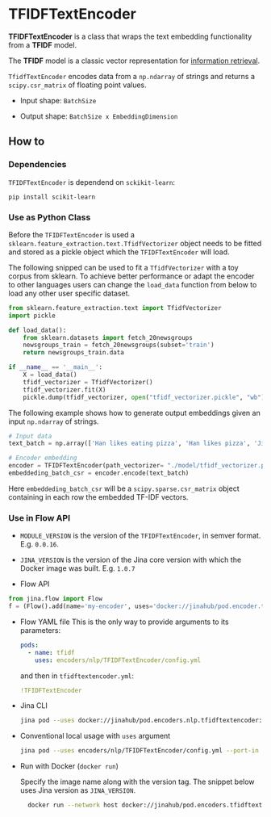 # TFIDFTextEncoder

 **TFIDFTextEncoder** is a class that wraps the text embedding functionality from a **TFIDF** model.

The **TFIDF** model is a classic vector representation for  [information retrieval](https://en.wikipedia.org/wiki/Tf–idf).

`TfidfTextEncoder` encodes data from a `np.ndarray` of strings and returns a `scipy.csr_matrix` of floating point values.

- Input shape: `BatchSize `

- Output shape: `BatchSize x EmbeddingDimension`




## How to 

### Dependencies

`TFIDFTextEncoder` is dependend on `sckikit-learn`:

```
pip install scikit-learn
```



### Use as Python Class

Before the `TFIDFTextEncoder` is used a `sklearn.feature_extraction.text.TfidfVectorizer` object needs to be fitted and stored as a pickle object which the `TFIDFTextEncoder` will load. 

The following snipped can be used to fit a `TfidfVectorizer` with a toy corpus from sklearn. To achieve better performance or adapt the encoder to other languages users can change the `load_data` function from below to load any other user specific dataset.

```python
from sklearn.feature_extraction.text import TfidfVectorizer
import pickle

def load_data():
    from sklearn.datasets import fetch_20newsgroups
    newsgroups_train = fetch_20newsgroups(subset='train')
    return newsgroups_train.data

if __name__ == '__main__':
    X = load_data()    
    tfidf_vectorizer = TfidfVectorizer()
    tfidf_vectorizer.fit(X)
    pickle.dump(tfidf_vectorizer, open("tfidf_vectorizer.pickle", "wb"))
```



The following example shows how to generate output embeddings given an input `np.ndarray` of strings.

```python
# Input data
text_batch = np.array(['Han likes eating pizza', 'Han likes pizza', 'Jina rocks'])

# Encoder embedding 
encoder = TFIDFTextEncoder(path_vectorizer= "./model/tfidf_vectorizer.pickle")
embeddeding_batch_csr = encoder.encode(text_batch)
```

Here `embeddeding_batch_csr` will be a `scipy.sparse.csr_matrix` object containing in each row the embedded TF-IDF vectors.



### Use in Flow API

- `MODULE_VERSION` is the version of the `TFIDFTextEncoder`, in semver format. E.g. `0.0.16`.
- `JINA_VERSION` is the version of the Jina core version with which the Docker image was built. E.g. `1.0.7` 

- Flow API

```python
from jina.flow import Flow
f = (Flow().add(name='my-encoder', uses='docker://jinahub/pod.encoder.tfidftextencoder:MODULE_VERSION-JINA_VERSION')
```

- Flow YAML file
    This is the only way to provide arguments to its parameters:

    ```yaml
    pods:
      - name: tfidf
        uses: encoders/nlp/TFIDFTextEncoder/config.yml
    ```

    and then in `tfidftextencoder.yml`:

    ```yaml
    !TFIDFTextEncoder
    ```

- Jina CLI

    ```bash
    jina pod --uses docker://jinahub/pod.encoders.nlp.tfidftextencoder:MODULE_VERSION-JINA_VERSION
    ```

- Conventional local usage with `uses` argument

    ```bash
    jina pod --uses encoders/nlp/TFIDFTextEncoder/config.yml --port-in 55555 --port-out 55556
    ```

- Run with Docker (`docker run`)

    Specify the image name along with the version tag. The snippet below uses Jina version as `JINA_VERSION`.

    ```bash
      docker run --network host docker://jinahub/pod.encoders.tfidftextencoder:MODULE_VERSION-JINA_VERSION --port-in 55555 --port-out 55556
    ```

